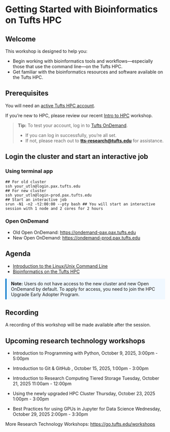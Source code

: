 # Getting Started with Bioinformatics on Tufts HPC

## Welcome

This workshop is designed to help you:

- Begin working with bioinformatics tools and workflows—especially those that use the command line—on the Tufts HPC.
- Get familiar with the bioinformatics resources and software available on the Tufts HPC.

## Prerequisites

You will need an [active Tufts HPC account](https://it.tufts.edu/high-performance-computing).

If you’re new to HPC, please review our recent [Intro to HPC](https://tufts.zoom.us/rec/play/O1Zm1daWzJdvy2yciGGUwTZCSa1cUyu4wr89gk52-EYE99jr2iWnqgok3RC6QRMPGAvnH85pRvGgVfd8.SJyARyf_p10iqYqH?eagerLoadZvaPages=sidemenu.billing.plan_management&accessLevel=meeting&canPlayFromShare=true&from=share_recording_detail&startTime=1758646989000&componentName=rec-play&originRequestUrl=https%3A%2F%2Ftufts.zoom.us%2Frec%2Fshare%2FwmG-yY1txV5PNtlN4Wp6n8cM6fyXcPNx5uly4gi61V3tIH0RJ6Plqsxrz2fK4AzQ.7q1T6Xpaxe4kfKnd%3FstartTime%3D1758646989000) workshop.

> **Tip:** To test your account, log in to [Tufts OnDemand](https://ondemand.pax.tufts.edu).
>
> - If you can log in successfully, you’re all set.
> - If not, please reach out to **tts-research@tufts.edu** for assistance.

## Login the cluster and start an interactive job

### Using terminal app

```
## For old cluster
ssh your_utln@login.pax.tufts.edu
## For new cluster
ssh your_utln@login-prod.pax.tufts.edu
## Start an interactive job
srun -N1 -n2 -t2:00:00 --pty bash ## You will start an interactive session with 1 node and 2 cores for 2 hours
```

### Open OnDemand

- Old Open OnDemand: https://ondemand-pax.pax.tufts.edu
- New Open OnDemand: https://ondemand-prod.pax.tufts.edu

## Agenda

- [Introduction to the Linux/Unix Command Line](tutorials/01-linux.md)
- [Bioinformatics on the Tufts HPC](tutorials/02-bioinfo.md)

<div style="border-left: 4px solid #007acc; padding: 0.5em 1em; background: #f0f8ff;">
<strong>Note:</strong> Users do not have access to the new cluster and new Open OnDemand by default.  
To apply for access, you need to join the HPC Upgrade Early Adopter Program.
</div>

## Recording

A recording of this workshop will be made available after the session.

## Upcoming research technology workshops

- Introduction to Programming with Python, October 9, 2025, 3:00pm - 5:00pm

- Introduction to Git & GitHub , October 15, 2025, 1:00pm - 3:00pm

- Introduction to Research Computing Tiered Storage Tuesday, October 21, 2025 11:00am - 12:00pm

- Using the newly upgraded HPC Cluster Thursday, October 23, 2025 1:00pm - 3:00pm

- Best Practices for using GPUs in Jupyter for Data Science Wednesday, October 29, 2025 2:00pm - 3:30pm

More Research Technology Workshops: https://go.tufts.edu/workshops
